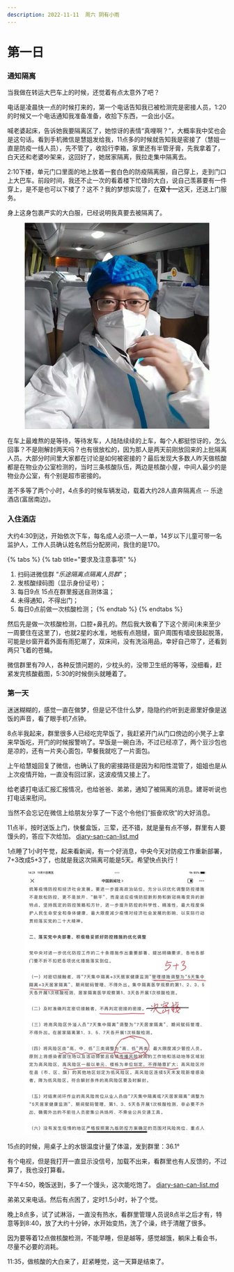 ```yaml
---
description: 2022-11-11  周六 阴有小雨
---
```


# 第一日

### 通知隔离

当我做在转运大巴车上的时候，还觉着有点太意外了吧？

电话是凌晨快一点的时候打来的，第一个电话告知我已被检测完是密接人员，1:20的时候又一个电话通知我准备准备，收拾下东西，一会出小区。

喊老婆起床，告诉她我要隔离区了，她惊讶的表情“真哩啊？”，大概率我中奖也会是这句话。看到手机微信是慧姐发给我，11点多的时候就告知我是密接了（慧姐一直是防疫一线人员），先不管了，收拾行李箱，家里还有半管牙膏，先我拿着了，白天还和老婆吵架来，这回好了，她居家隔离，我拉走集中隔离去。

2:10下楼，单元门口里面的地上放着一套白色的防疫隔离服，自己穿上，走到门口上大巴车。前段时间，我还不止一次的看着楼下忙碌的大白，说自己羡慕要有一件穿上，是不是也可以下楼了？这不？我的梦想实现了，在**双十一**这天，还送上门服务。

身上这身包裹严实的大白服，已经说明我真要去被隔离了。

<figure><img src=".gitbook/assets/22111101.jpg" alt=""><figcaption></figcaption></figure>

在车上最难熬的是等待，等待发车，人陆陆续续的上车，每个人都挺惊讶的，怎么回事？不是刚解封两天吗？也有很放松的，因为那人是两天前刚放回来的上批隔离人员。大部分时间里大家都在讨论是如何被密接的？最后发现大多数人昨天做核酸都是在物业办公室检测的，当时三条核酸队伍，两边是核酸小屋，中间人最少的是物业办公室，有个别是超市密接的。

差不多等了两个小时，4点多的时候车辆发动，载着大约28人直奔隔离点 -- 乐途酒店(富居南边)。

### 入住酒店

大约4:30到达，开始依次下车，每名成人必须一人一单，14岁以下儿童可带一名监护人，工作人员确认姓名然后分配房间，我住的是170。

{% tabs %}
{% tab title="要求及注意事项" %}
1. 扫码进微信群 “_乐途隔离点隔离人员群_”；
2. 发核酸绿码图（显示身份证号）；
3. 每日9点 15点在群里报送自测体温；
4. 未得通知，不得出门；
5. 每日0点前做一次核酸检测；
{% endtab %}
{% endtabs %}

然后先是做一次核酸检测，口腔+鼻孔的。然后我大致看了下这个房间(未来至少一周要住在这里了)，也就2星的水准，地板有点翘缝，窗户周围有墙皮鼓起脱落，可能是纱窗开着外面有雨犯潮了，双床间，没有洗浴用品，幸好自己带了，还看到两只飞着的苍蝇。

微信群里有79人，各种反馈问题的，少枕头的，没带卫生纸的等等，没细看，赶紧发完核酸截图，5:30的时候倒头就睡着了。

### 第一天

迷迷糊糊的，感觉一直在做梦，但是记不住什么梦，隐隐约约听到走廊里好像是送饭的声音，看了眼手机7点钟。

8点半我起来，群里很多人已经吃完早饭了，我赶紧开门从门口傍边的小凳子上拿来早饭吃，开门的时候报警响了。早饭是一碗白汤，不过已经凉了，两个豆沙包也是凉的，还有一片夹心面包，早餐我就吃了一片面包。

上午给慧姐回复了微信，也确认了我的密接路径是因为和阳性混管了，姐姐也是从上次疫情开始，一直没有回过家，这波疫情又接上了。

给老婆打电话汇报汇报情况，也给爸爸、弟弟，通知了被隔离的消息。建哥听说也打电话来慰问。

当然不会忘记在微信上给朋友分享了一下这个令他们“振奋欢欣”的大好消息。

11点半，按时送饭上门，快餐盒饭，三荤，还不错，就是量有点不够，群里有人要馒头的，答应下次给加。 [diary-san-can-list.md](diary-san-can-list.md "mention")

1点睡了1小时午觉，起来看新闻，有一个好消息，中央今天对防疫工作重新部署，7+3改成5+3了，也就是我这次隔离可能是5天。希望快点执行！

<figure><img src=".gitbook/assets/22111102.jpg" alt=""><figcaption></figcaption></figure>

15点的时候，用桌子上的水银温度计量了体温，发到群里：36.1°

有个电视，但是我打开一直显示没信号，加载不出来，看群里也有人反馈的，不过算了，我也没打算看。

下午4:50，晚饭送到，多了一个馒头，这次能吃饱了。 [diary-san-can-list.md](diary-san-can-list.md "mention")

弟弟又来电话。然后有点困了，定时1.5小时，补了个觉。

晚上8点多，试了试淋浴，一直没有热水，看群里管理人员说8点半之后才有，特意等到8:40，放了大约十分钟，水开始变热，洗了个澡，终于清醒了很多。

因为要等着12点做核酸检测，不能早睡，但是越等，感觉越饿，躺床上看会书，尽量不必要的消耗。

11:35，做核酸的大白来了，赶紧睡觉，这一天算是结束了。
